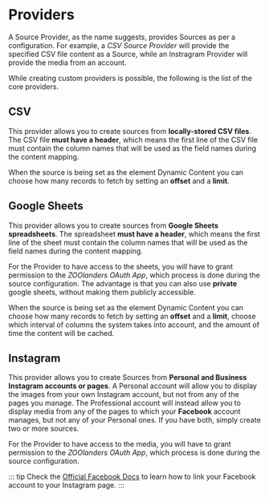 # Providers

A Source Provider, as the name suggests, provides Sources as per a configuration. For example, a *CSV Source Provider* will provide the specified CSV file content as a Source, while an Instragram Provider will provide the media from an account.

While creating custom providers is possible, the following is the list of the core providers.

## CSV

This provider allows you to create sources from **locally-stored CSV files**. The CSV file **must have a header**, which means the first line of the CSV file must contain the column names that will be used as the field names during the content mapping.

When the source is being set as the element Dynamic Content you can choose how many records to fetch by setting an **offset** and a **limit**.

## Google Sheets

This provider allows you to create sources from **Google Sheets spreadsheets**. The spreadsheet **must have a header**, which means the first line of the sheet must contain the column names that will be used as the field names during the content mapping.

For the Provider to have access to the sheets, you will have to grant permission to the _ZOOlanders OAuth App_, which process is done during the source configuration. The advantage is that you can also use **private** google sheets, without making them publicly accessible.

When the source is being set as the element Dynamic Content you can choose how many records to fetch by setting an **offset** and a **limit**, choose which interval of columns the system takes into account, and the amount of time the content will be cached.

## Instagram

This provider allows you to create Sources from **Personal and Business Instagram accounts or pages**. A Personal account will allow you to display the images from your own Instagram account, but not from any of the pages you manage. The Professional account will instead allow you to display media from any of the pages to which your **Facebook** account manages, but not any of your Personal ones. If you have both, simply create two or more sources.

For the Provider to have access to the media, you will have to grant permission to the _ZOOlanders OAuth App_, which process is done during the source configuration.

::: tip
Check the [Official Facebook Docs](https://www.facebook.com/business/help/898752960195806) to learn how to link your Facebook account to your Instagram page.
:::

